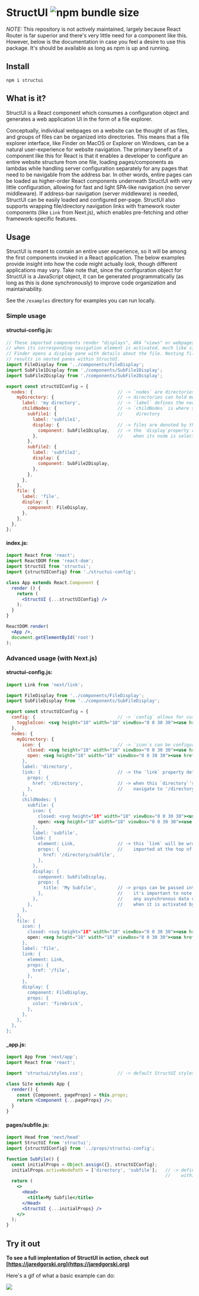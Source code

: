 # StructUI ![npm bundle size](https://img.shields.io/bundlephobia/min/structui.svg)

_NOTE:_ This repository is not actively maintained, largely because React Router is far superior and there's very little need for a component like this. However, below is the documentation in case you feel a desire to use this package. It's should be available as long as npm is up and running.

## Install
```
npm i structui
```

## What is it?
StructUI is a React component which consumes a configuration object and generates a web application UI in the form of a file explorer. 

Conceptually, individual webpages on a website can be thought of as files, and groups of files can be organized into directories. This means that a file explorer interface, like Finder on MacOS or Explorer on Windows, can be a natural user-experience for website navigation. The primary benefit of a component like this for React is that it enables a developer to configure an entire website structure from one file, loading pages/components as lambdas while handling server configuration separately for any pages that need to be navigable from the address bar. In other words, entire pages can be loaded as higher-order React components underneath StructUI with very little configuration, allowing for fast and light SPA-like navigation (no server middleware). If address-bar navigation (server middleware) is needed, StructUI can be easily loaded and configured per-page. StructUI also supports wrapping file/directory navigation links with framework router components (like `Link` from Next.js), which enables pre-fetching and other framework-specific features.

## Usage
StructUI is meant to contain an entire user experience, so it will be among the first components invoked in a React application. The below examples provide insight into how the code might actually look, though different applications may vary. Take note that, since the configuration object for StructUI is a JavaScript object, it can be generated programmatically (as long as this is done synchronously) to improve code organization and maintainability.

See the `/examples` directory for examples you can run locally.

### Simple usage
#### structui-config.js:
```js
// These imported components render "displays", AKA "views" or webpages. A display is loaded by StructUI 
// when its corresponding navigation element is activated, much like single-clicking a file in MacOS' 
// Finder opens a display pane with details about the file. Nesting files in directories (via `childNodes`) 
// results in nested panes within StructUI.
import FileDisplay from '../components/FileDisplay';
import SubFile1Display from './components/SubFile1Display';
import SubFile2Display from './components/SubFile2Display';

export const structUIConfig = {
  nodes: {                                // -> `nodes` are directories and files
    myDirectory: {                        // -> directories can hold multiple directories and/or files within them
      label: 'my directory',              // -> `label` defines the node's title in StructUI
      childNodes: {                       // -> `childNodes` is where sub-directories/files are defined for a given
        subfile1: {                       //     directory
          label: 'subfile1',
          display: {                      // -> files are denoted by the lack of `childNodes` and the presence of `display`
            component: SubFile1Display,   // -> the `display`property can load an imported component (class or function) 
          },                              //    when its node is selected
        },
        subfile2: {
          label: 'subfile2',
          display: {
            component: SubFile2Display,
          },
        },
      },
    },
    file: {
      label: 'file',
      display: {
        component: FileDisplay,
      },
    },
  },
};
```

#### index.js:
```jsx
import React from 'react';
import ReactDOM from 'react-dom';
import StructUI from 'structui';
import {structUIConfig} from './structui-config';

class App extends React.Component {
  render () {
    return (
      <StructUI {...structUIConfig} />
    );
  }
}

ReactDOM.render(
  <App />,
  document.getElementById('root')
);
```

### Advanced usage (with Next.js)
#### structui-config.js:
```jsx
import Link from 'next/link';

import FileDisplay from '../components/FileDisplay';
import SubFileDisplay from '../components/SubFileDisplay';

export const structUIConfig = {
  config: {                               // -> `config` allows for customizing global StructUI settings
    toggleIcon: <svg height="18" width="18" viewBox="0 0 30 30"><use href="/static/toggle-icon.svg"></use></svg>,
  },
  nodes: {
    myDirectory: {
      icon: {                             // -> `icon`s can be configured to denote open or closed directories and files
        closed: <svg height="18" width="18" viewBox="0 0 30 30"><use href="/static/closed-icon.svg"></use></svg>,
        open: <svg height="18" width="18" viewBox="0 0 30 30"><use href="/static/open-icon.svg></use></svg>,
      },
      label: 'directory',
      link: {                             // -> the `link` property defines the props/attributes of a node's anchor element
        props: {
          href: '/directory',             // -> when this `directory`'s item in StructUI is clicked, the browser will 
        },                                //    navigate to '/directory'
      },
      childNodes: {
        subfile: {
          icon: {
            closed: <svg height="18" width="18" viewBox="0 0 30 30"><use href="/static/closed-icon.svg"></use></svg>,
            open: <svg height="18" width="18" viewBox="0 0 30 30"><use href="/static/open-icon.svg></use></svg>,
          },
          label: 'subfile',
          link: {
            element: Link,                // -> this `link` will be wrapped by the `Link` routing element from Next.js 
            props: {                      //    imported at the top of this document, allowing for pre-fetching
              href: '/directory/subfile',
            },
          },
          display: {
            component: SubFileDisplay,
            props: {
              title: 'My Subfile',        // -> props can be passed into the display component from StructUI, though 
            },                            //    it's important to note that StructUI only supports synchronous behavior.
          },                              //    any asynchronous data can be loaded and managed on the component itself 
        },                                //    when it is activated by StructUI
      },
    },
    file: {
      icon: {
        closed: <svg height="18" width="18" viewBox="0 0 30 30"><use href="/static/closed-icon.svg"></use></svg>,
        open: <svg height="18" width="18" viewBox="0 0 30 30"><use href="/static/open-icon.svg></use></svg>,
      },
      label: 'file',
      link: {
        element: Link,
        props: {
          href: '/file',
        },
      },
      display: {
        component: FileDisplay,
        props: {
          color: 'firebrick',
        },
      },
    },
  },
};
```

#### _app.js:
```jsx
import App from 'next/app';
import React from 'react';

import 'structui/styles.css';             // -> default StructUI stylesheet exists in the root of the module

class Site extends App {
  render() {
    const {Component, pageProps} = this.props;
    return <Component {...pageProps} />;
  }
}
```

#### pages/subfile.js:
```jsx
import Head from 'next/head'
import StructUI from 'structui';
import {structUIConfig} from '../props/structui-config';

function SubFile() {
  const initialProps = Object.assign({}, structUIConfig);
  initialProps.activeNodePath = ['directory', 'subfile'];   // -> defines the active filepath 
                                                            //    within StructUI for this page
  return (
    <>
      <Head>
        <title>My Subfile</title>
      </Head>
      <StructUI {...initialProps} />
    </>
  );
}
```

## Try it out
**To see a full implentation of StructUI in action, check out [https://jaredgorski.org](https://jaredgorski.org)**

Here's a gif of what a basic example can do:

![](https://raw.githubusercontent.com/jaredgorski/StructUI/master/examples/basic/.media/basic-demo.gif)
